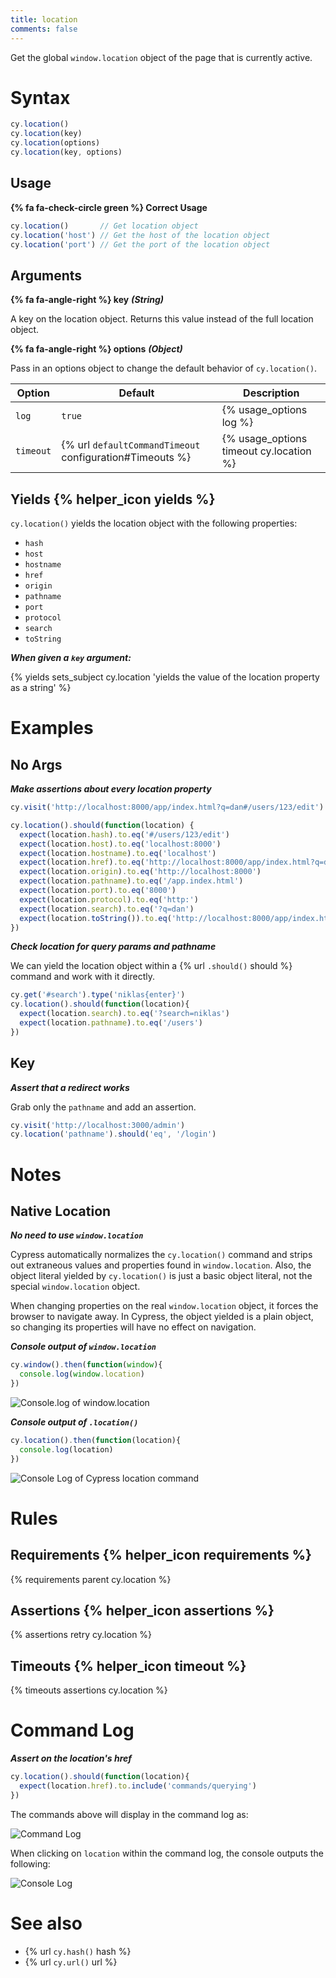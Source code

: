 ```yaml
---
title: location
comments: false
---
```


Get the global `window.location` object of the page that is currently active.

# Syntax

```javascript
cy.location()
cy.location(key)
cy.location(options)
cy.location(key, options)
```

## Usage

**{% fa fa-check-circle green %} Correct Usage**

```javascript
cy.location()       // Get location object
cy.location('host') // Get the host of the location object
cy.location('port') // Get the port of the location object
```

## Arguments

**{% fa fa-angle-right %} key** ***(String)***

A key on the location object. Returns this value instead of the full location object.

**{% fa fa-angle-right %} options** ***(Object)***

Pass in an options object to change the default behavior of `cy.location()`.

Option | Default | Description
--- | --- | ---
`log` | `true` | {% usage_options log %}
`timeout` | {% url `defaultCommandTimeout` configuration#Timeouts %} | {% usage_options timeout cy.location %}

## Yields {% helper_icon yields %}

`cy.location()` yields the location object with the following properties:

- `hash`
- `host`
- `hostname`
- `href`
- `origin`
- `pathname`
- `port`
- `protocol`
- `search`
- `toString`

***When given a `key` argument:***

{% yields sets_subject cy.location 'yields the value of the location property as a string' %}

# Examples

## No Args

***Make assertions about every location property***

```javascript
cy.visit('http://localhost:8000/app/index.html?q=dan#/users/123/edit')

cy.location().should(function(location) {
  expect(location.hash).to.eq('#/users/123/edit')
  expect(location.host).to.eq('localhost:8000')
  expect(location.hostname).to.eq('localhost')
  expect(location.href).to.eq('http://localhost:8000/app/index.html?q=dan#/users/123/edit')
  expect(location.origin).to.eq('http://localhost:8000')
  expect(location.pathname).to.eq('/app.index.html')
  expect(location.port).to.eq('8000')
  expect(location.protocol).to.eq('http:')
  expect(location.search).to.eq('?q=dan')
  expect(location.toString()).to.eq('http://localhost:8000/app/index.html?q=brian#/users/123/edit')
})
```

***Check location for query params and pathname***

We can yield the location object within a {% url `.should()` should %} command and work with it directly.

```javascript
cy.get('#search').type('niklas{enter}')
cy.location().should(function(location){
  expect(location.search).to.eq('?search=niklas')
  expect(location.pathname).to.eq('/users')
})
```

## Key

***Assert that a redirect works***

Grab only the `pathname` and add an assertion.

```javascript
cy.visit('http://localhost:3000/admin')
cy.location('pathname').should('eq', '/login')
```

# Notes

## Native Location

***No need to use `window.location`***

Cypress automatically normalizes the `cy.location()` command and strips out extraneous values and properties found in `window.location`. Also, the object literal yielded by `cy.location()` is just a basic object literal, not the special `window.location` object.

When changing properties on the real `window.location` object, it forces the browser to navigate away. In Cypress, the object yielded is a plain object, so changing its properties will have no effect on navigation.

***Console output of `window.location`***

```javascript
cy.window().then(function(window){
  console.log(window.location)
})
```

![Console.log of window.location](/img/api/location/window-location-object-printed-in-console-log.png)

***Console output of `.location()`***

```javascript
cy.location().then(function(location){
  console.log(location)
})
```

![Console Log of Cypress location command](/img/api/location/special-cypress-location-object-logged-in-console-output.png)

# Rules

## Requirements {% helper_icon requirements %}

{% requirements parent cy.location %}

## Assertions {% helper_icon assertions %}

{% assertions retry cy.location %}

## Timeouts {% helper_icon timeout %}

{% timeouts assertions cy.location %}

# Command Log

***Assert on the location's href***

```javascript
cy.location().should(function(location){
  expect(location.href).to.include('commands/querying')
})
```

The commands above will display in the command log as:

![Command Log](/img/api/location/make-assertion-about-location-url-in-tests.png)

When clicking on `location` within the command log, the console outputs the following:

![Console Log](/img/api/location/location-object-in-console-log.png)

# See also

- {% url `cy.hash()` hash %}
- {% url `cy.url()` url %}
